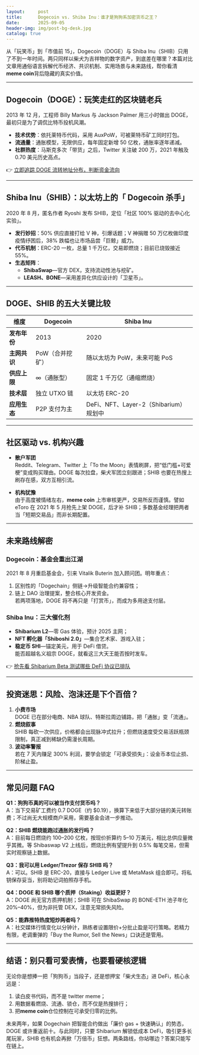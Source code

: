 ```yaml
---
layout:     post
title:      Dogecoin vs. Shiba Inu：谁才是狗狗系加密货币之王？
date:       2025-09-05
header-img: img/post-bg-desk.jpg
catalog: true
---
```


从「玩笑币」到「市值前 15」，Dogecoin（DOGE）与 Shiba Inu（SHIB）只用了不到一年时间。两只同样以柴犬为吉祥物的数字资产，到底差在哪里？本篇对比文章用通俗语言拆解代币经济、共识机制、实用场景与未来路线，帮你看清**meme coin**背后隐藏的真实价值。

---

## Dogecoin（DOGE）：玩笑走红的区块链老兵

2013 年 12 月，工程师 Billy Markus 与 Jackson Palmer 用三小时做出 DOGE，最初只是为了调侃比特币投机风潮。  
- **技术优势**：依托莱特币代码，采用 AuxPoW，可被莱特币矿工同时打包。  
- **流通量**：通胀模型，无限供应，每年固定新增 50 亿枚，通胀率逐年递减。  
- **社群热度**：马斯克多次「带货」之后，Twitter 关注破 200 万，2021 年触及 0.70 美元历史高点。

👉 [立即追踪 DOGE 流转地址分布，判断资金流向](https://okxdog.com/)

---

## Shiba Inu（SHIB）：以太坊上的「 Dogecoin 杀手」

2020 年 8 月，匿名作者 Ryoshi 发布 SHIB，定位「社区 100% 驱动的去中心化实验」。  
- **发行妙招**：50% 供应直接打给 V 神，引爆话题；V 神捐赠 50 万亿枚做印度疫情纾困后，38% 跌幅也让市场品尝「巨鲸」威力。  
- **代币机制**：ERC-20 一枚，总量 1 千万亿，交易即燃烧；目前已烧毁接近 55%。  
- **生态矩阵**：  
  - **ShibaSwap**—官方 DEX，支持流动性池与挖矿。  
  - **LEASH、BONE**—采用差异化供应设计的「卫星币」。  

---

## DOGE、SHIB 的五大关键比较

| 维度 | Dogecoin | Shiba Inu |
|---|---|---|
| **发布年份** | 2013 | 2020 |
| **主网共识** | PoW（合并挖矿） | 随以太坊为 PoW，未来可能 PoS |
| **供应上限** | ∞（通胀型） | 固定 1 千万亿（通缩燃烧） |
| **技术层** | 独立 UTXO 链 | 以太坊 ERC-20 |
| **应用生态** | P2P 支付为主 | DeFi、NFT、Layer-2（Shibarium）规划中 |

---

## 社区驱动 vs. 机构兴趣

- **散户军团**  
  Reddit、Telegram、Twitter 上「To the Moon」表情刷屏，把“低门槛+可爱梗”变成购买理由。DOGE 每次拉盘，柴犬军团立刻跟进；SHIB 也要在热搜上刷存在感，双方互相引流。  

- **机构犹豫**  
  由于高度被情绪左右，**meme coin** 上市审核更严，交易所反而谨慎。譬如 eToro 在 2021 年 5 月抢先上架 DOGE，后才补 SHIB；多数基金经理把两者当「短期交易品」而非长期配置。

---

## 未来路线解密

### Dogecoin：基金会重出江湖  
2021 年 8 月重启基金会，引来 Vitalik Buterin 加入顾问团。明年重点：  
1. 区别性的「Dogechain」侧链→升级智能合约兼容性；  
2. 链上 DAO 治理提案，整合核心开发资金。  
若两项落地，DOGE 将不再只是「打赏币」，而成为多用途支付层。

### Shiba Inu：三大催化剂  
- **Shibarium L2**—零 Gas 体验，预计 2025 主网；  
- **NFT 孵化器「Shiboshi 2.0」**—集合艺术家、游戏入驻；  
- **稳定币 SHI**—锚定美元，用于 DeFi 借贷。  
能否超越名义祖宗 DOGE，就看这三大天王能否按时发车。

👉 [抢先看 Shibarium Beta 测试哪些 DeFi 协议已排队](https://okxdog.com/)

---

## 投资迷思：风险、泡沫还是下个百倍？

1. **小费市场**  
   DOGE 已在部分电商、NBA 球队、特斯拉周边铺路，把「通胀」变「流通」。  
2. **燃烧叙事**  
   SHIB 每砍一次供应，价格都会出现脉冲式拉升；但燃烧速度受交易活跃瓶颈限制，真正减到稀缺仍需漫长周期。  
3. **波动率警报**  
   若在 7 天内赚足 300% 利润，要学会锁定「可承受损失」：设金币本位止损、阶梯止盈。

---

## 常见问题 FAQ

**Q1：狗狗币真的可以被当作支付货币吗？**  
A：当下交易矿工费约 0.7 DOGE（约 $0.19），换算下来低于大部分链的美元转账费；不过尚无大规模商户采用，需要基金会进一步推动。

**Q2：SHIB 燃烧能跑过通胀的发行吗？**  
A：目前每日燃烧约 100–200 亿枚，按现价折算约 5–10 万美元，相比总供应量微乎其微。等 Shibaswap V2 上线后，燃烧比例有望提升到 0.5% 每笔交易，但需实时观察链上数据。

**Q3：我可以用 Ledger/Trezor 保存 SHIB 吗？**  
A：可以。SHIB 是 ERC-20，直接与 Ledger Live 或 MetaMask 组合即可。将私钥保存妥当，别将助记词拍照存手机。

**Q4：DOGE 和 SHIB 哪个质押（Staking）收益更好？**  
A：DOGE 尚无官方质押机制；SHIB 可在 ShibaSwap 的 BONE-ETH 池子年化 20%–40%，但为非托管 DEX，注意无常损失风险。

**Q5：能靠推特热度短炒两者吗？**  
A：社交媒体行情变化以分钟计，熟练者设置限价+分批止盈是可行策略。若精力有限，老调重弹的「Buy the Rumor, Sell the News」口诀还是管用。

---

## 结语：别只看可爱表情，也要看硬核逻辑

无论你是想捧一把「狗狗币」当段子，还是想押宝「柴犬生态」进 DeFi，核心永远是：  
1. 读白皮书代码，而不是 twitter meme；  
2. 用数据看燃烧、流通、锁仓，而不仅是热搜排行；  
3. 把**meme coin**仓位控制在可承受归零的比例。  

未来两年，如果 Dogechain 把智能合约做出「廉价 gas + 快速确认」的势态，DOGE 或许重返前十。与此同时，只要 Shibarium 解锁低成本 DeFi，吸引更多长尾玩家，SHIB 也有机会再掀「万倍币」狂想。两条路线，你站哪边？答案只能写在链上。